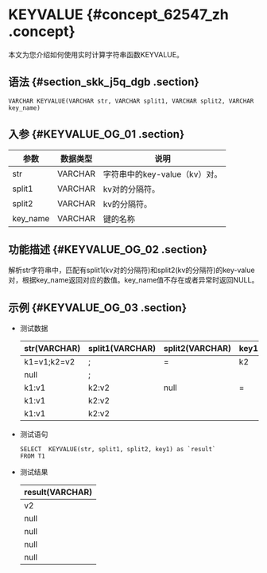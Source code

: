 # KEYVALUE {#concept_62547_zh .concept}

本文为您介绍如何使用实时计算字符串函数KEYVALUE。

## 语法 {#section_skk_j5q_dgb .section}

```language-sql
VARCHAR KEYVALUE(VARCHAR str, VARCHAR split1, VARCHAR split2, VARCHAR key_name)

```

## 入参 {#KEYVALUE_OG_01 .section}

|参数|数据类型|说明|
|--|----|--|
|str|VARCHAR|字符串中的key-value（kv）对。|
|split1|VARCHAR|kv对的分隔符。|
|split2|VARCHAR|kv的分隔符。|
|key\_name|VARCHAR|键的名称|

## 功能描述 {#KEYVALUE_OG_02 .section}

解析str字符串中，匹配有split1\(kv对的分隔符\)和split2\(kv的分隔符\)的key-value对，根据key\_name返回对应的数值。key\_name值不存在或者异常时返回NULL。

## 示例 {#KEYVALUE_OG_03 .section}

-   测试数据

    |str\(VARCHAR\)|split1\(VARCHAR\)|split2\(VARCHAR\)|key1\(VARCHAR\)|
    |--------------|-----------------|-----------------|---------------|
    |k1=v1;k2=v2|;|=|k2|
    |null|;|||:|
    |k1:v1|k2:v2|null|=|:|
    |k1:v1|k2:v2|||=|null|
    |k1:v1|k2:v2|||=|:|

-   测试语句

    ```language-sql
    SELECT  KEYVALUE(str, split1, split2, key1) as `result`
    FROM T1
    
    ```

-   测试结果

    |result\(VARCHAR\)|
    |-----------------|
    |v2|
    |null|
    |null|
    |null|
    |null|


